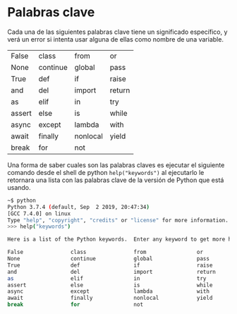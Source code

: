 # Palabras clave

Cada una de las siguientes palabras clave tiene un significado específico, y verá un error si intenta usar alguna de ellas como nombre de una variable.

| | | | |
| ------ | ------ | ------ | ------ |
| False | class | from | or |
| None | continue | global | pass |
| True | def | if | raise |
| and | del | import | return |
| as | elif | in | try |
| assert | else | is | while |
| async | except | lambda | with |
| await | finally | nonlocal | yield |
| break | for | not |  |

Una forma de saber cuales son las palabras claves es ejecutar el siguiente comando desde el shell de python `help("keywords")` al ejecutarlo le retornara una lista con las palabras clave de la versión de Python que está usando.

```sh
~$ python
Python 3.7.4 (default, Sep  2 2019, 20:47:34) 
[GCC 7.4.0] on linux
Type "help", "copyright", "credits" or "license" for more information.
>>> help("keywords")

Here is a list of the Python keywords.  Enter any keyword to get more help.

False               class               from                or
None                continue            global              pass
True                def                 if                  raise
and                 del                 import              return
as                  elif                in                  try
assert              else                is                  while
async               except              lambda              with
await               finally             nonlocal            yield
break               for                 not                 
```